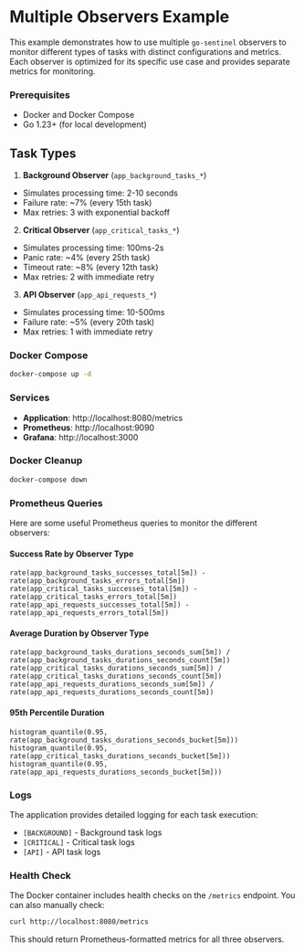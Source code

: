 # Multiple Observers Example

This example demonstrates how to use multiple `go-sentinel` observers to monitor different types of tasks with distinct configurations and metrics. Each observer is optimized for its specific use case and provides separate metrics for monitoring.

### Prerequisites
- Docker and Docker Compose
- Go 1.23+ (for local development)

## Task Types

1. **Background Observer** (`app_background_tasks_*`)
- Simulates processing time: 2-10 seconds
- Failure rate: ~7% (every 15th task)
- Max retries: 3 with exponential backoff

2. **Critical Observer** (`app_critical_tasks_*`)
- Simulates processing time: 100ms-2s
- Panic rate: ~4% (every 25th task)
- Timeout rate: ~8% (every 12th task)
- Max retries: 2 with immediate retry

3. **API Observer** (`app_api_requests_*`)
- Simulates processing time: 10-500ms
- Failure rate: ~5% (every 20th task)
- Max retries: 1 with immediate retry

### Docker Compose

```bash
docker-compose up -d
```

### Services 
   - **Application**: http://localhost:8080/metrics
   - **Prometheus**: http://localhost:9090
   - **Grafana**: http://localhost:3000

### Docker Cleanup

```bash
docker-compose down
```

### Prometheus Queries

Here are some useful Prometheus queries to monitor the different observers:

#### Success Rate by Observer Type
```promql
rate(app_background_tasks_successes_total[5m]) - rate(app_background_tasks_errors_total[5m])
rate(app_critical_tasks_successes_total[5m]) - rate(app_critical_tasks_errors_total[5m])
rate(app_api_requests_successes_total[5m]) - rate(app_api_requests_errors_total[5m])
```

#### Average Duration by Observer Type
```promql
rate(app_background_tasks_durations_seconds_sum[5m]) / rate(app_background_tasks_durations_seconds_count[5m])
rate(app_critical_tasks_durations_seconds_sum[5m]) / rate(app_critical_tasks_durations_seconds_count[5m])
rate(app_api_requests_durations_seconds_sum[5m]) / rate(app_api_requests_durations_seconds_count[5m])
```

#### 95th Percentile Duration
```promql
histogram_quantile(0.95, rate(app_background_tasks_durations_seconds_bucket[5m]))
histogram_quantile(0.95, rate(app_critical_tasks_durations_seconds_bucket[5m]))
histogram_quantile(0.95, rate(app_api_requests_durations_seconds_bucket[5m]))
```

### Logs

The application provides detailed logging for each task execution:
- `[BACKGROUND]` - Background task logs
- `[CRITICAL]` - Critical task logs  
- `[API]` - API task logs

### Health Check

The Docker container includes health checks on the `/metrics` endpoint. You can also manually check:

```bash
curl http://localhost:8080/metrics
```

This should return Prometheus-formatted metrics for all three observers.
